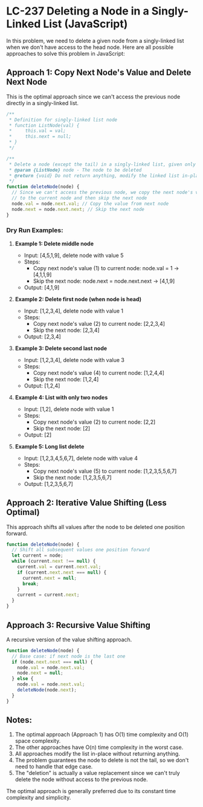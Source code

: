 # LC-237 Deleting a Node in a Singly-Linked List (JavaScript)

In this problem, we need to delete a given node from a singly-linked list when we don't have access to the head node. Here are all possible approaches to solve this problem in JavaScript:

## Approach 1: Copy Next Node's Value and Delete Next Node

This is the optimal approach since we can't access the previous node directly in a singly-linked list.

```javascript
/**
 * Definition for singly-linked list node
 * function ListNode(val) {
 *     this.val = val;
 *     this.next = null;
 * }
 */

/**
 * Delete a node (except the tail) in a singly-linked list, given only access to that node.
 * @param {ListNode} node - The node to be deleted
 * @return {void} Do not return anything, modify the linked list in-place instead.
 */
function deleteNode(node) {
  // Since we can't access the previous node, we copy the next node's value
  // to the current node and then skip the next node
  node.val = node.next.val; // Copy the value from next node
  node.next = node.next.next; // Skip the next node
}
```

### Dry Run Examples:

1. **Example 1: Delete middle node**

   - Input: [4,5,1,9], delete node with value 5
   - Steps:
     - Copy next node's value (1) to current node: node.val = 1 → [4,1,1,9]
     - Skip the next node: node.next = node.next.next → [4,1,9]
   - Output: [4,1,9]

2. **Example 2: Delete first node (when node is head)**

   - Input: [1,2,3,4], delete node with value 1
   - Steps:
     - Copy next node's value (2) to current node: [2,2,3,4]
     - Skip the next node: [2,3,4]
   - Output: [2,3,4]

3. **Example 3: Delete second last node**

   - Input: [1,2,3,4], delete node with value 3
   - Steps:
     - Copy next node's value (4) to current node: [1,2,4,4]
     - Skip the next node: [1,2,4]
   - Output: [1,2,4]

4. **Example 4: List with only two nodes**

   - Input: [1,2], delete node with value 1
   - Steps:
     - Copy next node's value (2) to current node: [2,2]
     - Skip the next node: [2]
   - Output: [2]

5. **Example 5: Long list delete**
   - Input: [1,2,3,4,5,6,7], delete node with value 4
   - Steps:
     - Copy next node's value (5) to current node: [1,2,3,5,5,6,7]
     - Skip the next node: [1,2,3,5,6,7]
   - Output: [1,2,3,5,6,7]

## Approach 2: Iterative Value Shifting (Less Optimal)

This approach shifts all values after the node to be deleted one position forward.

```javascript
function deleteNode(node) {
  // Shift all subsequent values one position forward
  let current = node;
  while (current.next !== null) {
    current.val = current.next.val;
    if (current.next.next === null) {
      current.next = null;
      break;
    }
    current = current.next;
  }
}
```

## Approach 3: Recursive Value Shifting

A recursive version of the value shifting approach.

```javascript
function deleteNode(node) {
  // Base case: if next node is the last one
  if (node.next.next === null) {
    node.val = node.next.val;
    node.next = null;
  } else {
    node.val = node.next.val;
    deleteNode(node.next);
  }
}
```

## Notes:

1. The optimal approach (Approach 1) has O(1) time complexity and O(1) space complexity.
2. The other approaches have O(n) time complexity in the worst case.
3. All approaches modify the list in-place without returning anything.
4. The problem guarantees the node to delete is not the tail, so we don't need to handle that edge case.
5. The "deletion" is actually a value replacement since we can't truly delete the node without access to the previous node.

The optimal approach is generally preferred due to its constant time complexity and simplicity.
